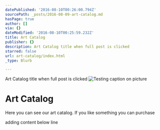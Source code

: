 ```yaml
---
datePublished: '2016-08-10T00:26:00.794Z'
sourcePath: _posts/2016-08-09-art-catalog.md
hasPage: true
author: []
via: {}
dateModified: '2016-08-10T00:25:59.232Z'
title: Art Catalog
publisher: {}
description: Art Catalog title when full post is clicked
starred: false
url: art-catalog/index.html
_type: Blurb

---
```

Art Catalog title when full post is clicked
![Testing caption on picture](https://the-grid-user-content.s3-us-west-2.amazonaws.com/e9231da9-7b35-4da9-a0d7-213f02f48871.jpg)

# Art Catalog

Here you can see our art catalog. If you like something you can purchase

adding content below line